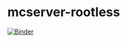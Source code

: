 # mcserver-rootless
[![Binder](https://mybinder.org/badge_logo.svg)](https://mybinder.org/v2/gh/USawesome/mcserver-rootless/HEAD)
